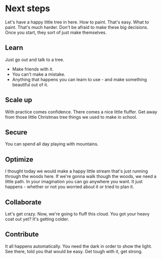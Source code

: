 # Next steps

Let's have a happy little tree in here. How to paint. That's easy. What to paint. That's much harder. Don't be afraid to make these big decisions. Once you start, they sort of just make themselves.

## Learn

Just go out and talk to a tree.

* Make friends with it.
* You can't make a mistake.
* Anything that happens you can learn to use - and make something beautiful out of it.

## Scale up

With practice comes confidence. There comes a nice little fluffer. Get away from those little Christmas tree things we used to make in school.

## Secure

You can spend all day playing with mountains.

## Optimize

I thought today we would make a happy little stream that's just running through the woods here. If we're gonna walk though the woods, we need a little path. In your imagination you can go anywhere you want. It just happens - whether or not you worried about it or tried to plan it.

## Collaborate

Let's get crazy. Now, we're going to fluff this cloud. You got your heavy coat out yet? It's getting colder.

## Contribute

It all happens automatically. You need the dark in order to show the light. See there, told you that would be easy. Get tough with it, get strong.
